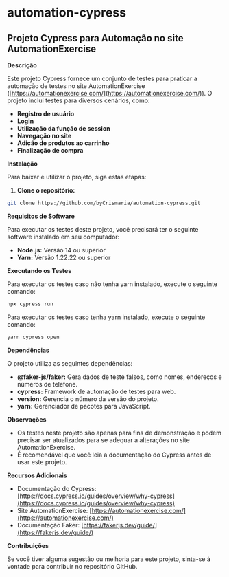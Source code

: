 # automation-cypress

## Projeto Cypress para Automação no site AutomationExercise

**Descrição**

Este projeto Cypress fornece um conjunto de testes para praticar a automação de testes no site AutomationExercise ([https://automationexercise.com/](https://automationexercise.com/)). O projeto inclui testes para diversos cenários, como:

* **Registro de usuário**
* **Login**
* **Utilização da função de session**
* **Navegação no site**
* **Adição de produtos ao carrinho**
* **Finalização de compra**

**Instalação**

Para baixar e utilizar o projeto, siga estas etapas:

1. **Clone o repositório:**

```bash
git clone https://github.com/byCrismaria/automation-cypress.git
```

**Requisitos de Software**

Para executar os testes deste projeto, você precisará ter o seguinte software instalado em seu computador:

* **Node.js:** Versão 14 ou superior
* **Yarn:** Versão 1.22.22 ou superior

**Executando os Testes**

Para executar os testes caso não tenha yarn instalado, execute o seguinte comando:

```bash
npx cypress run
```
Para executar os testes caso tenha yarn instalado, execute o seguinte comando:

```bash
yarn cypress open
```

**Dependências**

O projeto utiliza as seguintes dependências:

* **@faker-js/faker:** Gera dados de teste falsos, como nomes, endereços e números de telefone.
* **cypress:** Framework de automação de testes para web.
* **version:** Gerencia o número da versão do projeto.
* **yarn:** Gerenciador de pacotes para JavaScript.

**Observações**

* Os testes neste projeto são apenas para fins de demonstração e podem precisar ser atualizados para se adequar a alterações no site AutomationExercise.
* É recomendável que você leia a documentação do Cypress antes de usar este projeto.

**Recursos Adicionais**

* Documentação do Cypress: [https://docs.cypress.io/guides/overview/why-cypress](https://docs.cypress.io/guides/overview/why-cypress)
* Site AutomationExercise: [https://automationexercise.com/](https://automationexercise.com/)
* Documentação Faker: [https://fakerjs.dev/guide/](https://fakerjs.dev/guide/)

**Contribuições**

Se você tiver alguma sugestão ou melhoria para este projeto, sinta-se à vontade para contribuir no repositório GitHub.
